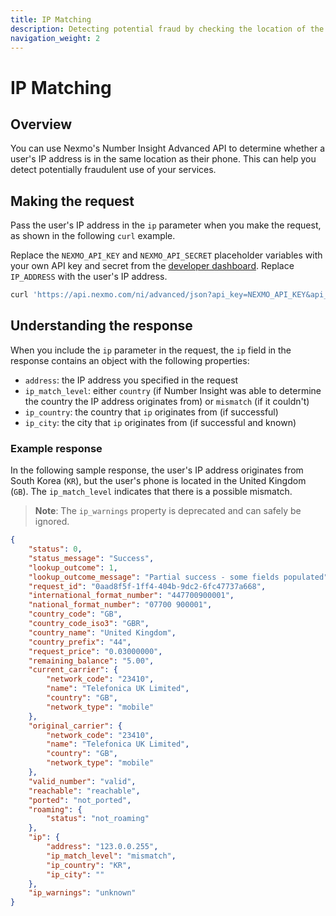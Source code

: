 ```yaml
---
title: IP Matching
description: Detecting potential fraud by checking the location of the user's IP against their phone number.
navigation_weight: 2
---
```


# IP Matching

## Overview

You can use Nexmo's Number Insight Advanced API to determine whether a user's IP address is in the same location as their phone. This can help you detect potentially fraudulent use of your services.

## Making the request

Pass the user's IP address in the `ip` parameter when you make the request, as shown in the following `curl` example.

Replace the `NEXMO_API_KEY` and `NEXMO_API_SECRET` placeholder variables with your own API key and secret from the [developer dashboard](https://dashboard.nexmo.com/getting-started-guide). Replace `IP_ADDRESS` with the user's IP address.

```bash
curl 'https://api.nexmo.com/ni/advanced/json?api_key=NEXMO_API_KEY&api_secret=NEXMO_API_SECRET&number=INSIGHT_NUMBER&ip=IP_ADDRESS&cname=true'
```

## Understanding the response

When you include the `ip` parameter in the request, the `ip` field in the response contains an object with the following properties:

* `address`: the IP address you specified in the request
* `ip_match_level`: either `country` (if Number Insight was able to determine the country the IP address originates from) or `mismatch` (if it couldn't)
* `ip_country`: the country that `ip` originates from (if successful)
* `ip_city`: the city that `ip` originates from (if successful and known)


### Example response

In the following sample response, the user's IP address originates from South Korea (`KR`), but the user's phone is located in the United Kingdom (`GB`). The `ip_match_level` indicates that there is a possible mismatch.

> **Note**: The `ip_warnings` property is deprecated and can safely be ignored. 

```json
{
    "status": 0,
    "status_message": "Success",
    "lookup_outcome": 1,
    "lookup_outcome_message": "Partial success - some fields populated",
    "request_id": "0aad8f5f-1ff4-404b-9dc2-6fc47737a668",
    "international_format_number": "447700900001",
    "national_format_number": "07700 900001",
    "country_code": "GB",
    "country_code_iso3": "GBR",
    "country_name": "United Kingdom",
    "country_prefix": "44",
    "request_price": "0.03000000",
    "remaining_balance": "5.00",
    "current_carrier": {
        "network_code": "23410",
        "name": "Telefonica UK Limited",
        "country": "GB",
        "network_type": "mobile"
    },
    "original_carrier": {
        "network_code": "23410",
        "name": "Telefonica UK Limited",
        "country": "GB",
        "network_type": "mobile"
    },
    "valid_number": "valid",
    "reachable": "reachable",
    "ported": "not_ported",
    "roaming": {
        "status": "not_roaming"
    },
    "ip": {
        "address": "123.0.0.255",
        "ip_match_level": "mismatch",
        "ip_country": "KR",
        "ip_city": ""
    },
    "ip_warnings": "unknown"
}
```
